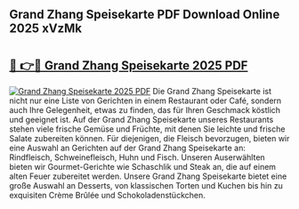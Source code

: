 ## Grand Zhang Speisekarte PDF Download Online 2025 xVzMk

# <h2><a href="http://gcdg42.nevu.top/?p=Grand+Zhang+Speisekarte">🔗 👉🔴 Grand Zhang Speisekarte 2025 PDF</a></h2>

[![Grand Zhang Speisekarte 2025 PDF](https://i.imgur.com/dBaPXMq.png)](http://gcdg42.nevu.top/?p=Grand+Zhang+Speisekarte)
Die Grand Zhang Speisekarte ist nicht nur eine Liste von Gerichten in einem Restaurant oder Café, sondern auch Ihre Gelegenheit, etwas zu finden, das für Ihren Geschmack köstlich und geeignet ist. Auf der Grand Zhang Speisekarte unseres Restaurants stehen viele frische Gemüse und Früchte, mit denen Sie leichte und frische Salate zubereiten können. Für diejenigen, die Fleisch bevorzugen, bieten wir eine Auswahl an Gerichten auf der Grand Zhang Speisekarte an: Rindfleisch, Schweinefleisch, Huhn und Fisch. Unseren Auserwählten bieten wir Gourmet-Gerichte wie Schaschlik und Steak an, die auf einem alten Feuer zubereitet werden. Unsere Grand Zhang Speisekarte bietet eine große Auswahl an Desserts, von klassischen Torten und Kuchen bis hin zu exquisiten Crème Brûlée und Schokoladenstückchen.

